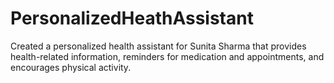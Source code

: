 # PersonalizedHeathAssistant
Created a personalized health assistant for Sunita Sharma that provides health-related information, reminders for medication and appointments, and encourages physical activity.
